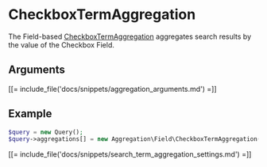 # CheckboxTermAggregation

The Field-based [CheckboxTermAggregation](https://github.com/ibexa/core/blob/main/src/contracts/Repository/Values/Content/Query/Aggregation/Field/CheckboxTermAggregation.php) aggregates search results by the value of the Checkbox Field.

## Arguments

[[= include_file('docs/snippets/aggregation_arguments.md') =]]

## Example

``` php
$query = new Query();
$query->aggregations[] = new Aggregation\Field\CheckboxTermAggregation('checkbox', 'article', 'enable_comments');
```

[[= include_file('docs/snippets/search_term_aggregation_settings.md') =]]
